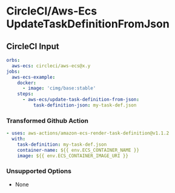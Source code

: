# CircleCI/Aws-Ecs UpdateTaskDefinitionFromJson

## CircleCI Input

```yaml
orbs:
  aws-ecs: circleci/aws-ecs@x.y
jobs:
  aws-ecs-example:
    docker:
      - image: 'cimg/base:stable'
    steps:
      - aws-ecs/update-task-definition-from-json:
          task-definition-json: my-task-def.json
```

### Transformed Github Action

```yaml
- uses: aws-actions/amazon-ecs-render-task-definition@v1.1.2
  with:
    task-definition: my-task-def.json
    container-name: ${{ env.ECS_CONTAINER_NAME }}
    image: ${{ env.ECS_CONTAINER_IMAGE_URI }}
```

### Unsupported Options

- None
